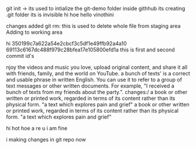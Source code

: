 git init -> its used to intialize the git-demo folder inside githhub
its creating .git folder its is invisible
hi
hoe
hello
vinothini

changes added
git rm:
this is used to delete whole file from staging area
Adding to working area

hi
350199c7a622a54e2cbcf3c5df1e49ffb92a4a10
69113c6167dc488f979c28bfea17e105800efd1a
this is first and second commit id's

njoy the videos and music you love, upload original content, and share it all with friends, family, and the world on YouTube.
a bunch of texts' is a correct and usable phrase in written English. You can use it to refer to a group of text messages or other written documents. For example, "I received a bunch of texts from my friends about the party.".
changes:/
a book or other written or printed work, regarded in terms of its content rather than its physical form.
"a text which explores pain and grief"
a book or other written or printed work, regarded in terms of its content rather than its physical form.
"a text which explores pain and grief"

hi hot
hoe a re u
i am fine

i making changes in git repo
now 
